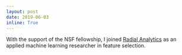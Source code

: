 ```yaml
---
layout: post
date: 2019-06-03
inline: True
---
```

With the support of the NSF fellowship, I joined [Radial Analytics](https://www.radialanalytics.com/) as an applied machine learning researcher in feature selection.
